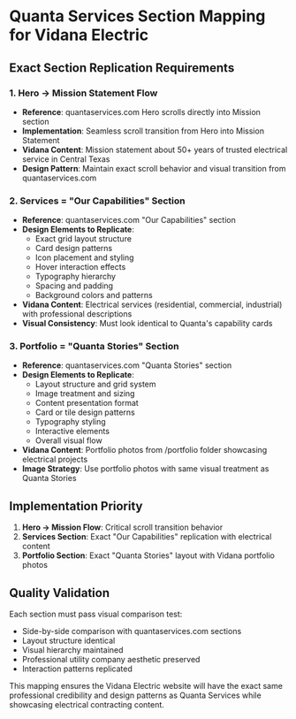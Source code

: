 # Quanta Services Section Mapping for Vidana Electric

## Exact Section Replication Requirements

### 1. Hero → Mission Statement Flow
- **Reference**: quantaservices.com Hero scrolls directly into Mission section
- **Implementation**: Seamless scroll transition from Hero into Mission Statement
- **Vidana Content**: Mission statement about 50+ years of trusted electrical service in Central Texas
- **Design Pattern**: Maintain exact scroll behavior and visual transition from quantaservices.com

### 2. Services = "Our Capabilities" Section
- **Reference**: quantaservices.com "Our Capabilities" section
- **Design Elements to Replicate**:
  - Exact grid layout structure
  - Card design patterns
  - Icon placement and styling
  - Hover interaction effects
  - Typography hierarchy
  - Spacing and padding
  - Background colors and patterns
- **Vidana Content**: Electrical services (residential, commercial, industrial) with professional descriptions
- **Visual Consistency**: Must look identical to Quanta's capability cards

### 3. Portfolio = "Quanta Stories" Section
- **Reference**: quantaservices.com "Quanta Stories" section
- **Design Elements to Replicate**:
  - Layout structure and grid system
  - Image treatment and sizing
  - Content presentation format
  - Card or tile design patterns
  - Typography styling
  - Interactive elements
  - Overall visual flow
- **Vidana Content**: Portfolio photos from /portfolio folder showcasing electrical projects
- **Image Strategy**: Use portfolio photos with same visual treatment as Quanta Stories

## Implementation Priority

1. **Hero → Mission Flow**: Critical scroll transition behavior
2. **Services Section**: Exact "Our Capabilities" replication with electrical content
3. **Portfolio Section**: Exact "Quanta Stories" layout with Vidana portfolio photos

## Quality Validation

Each section must pass visual comparison test:
- Side-by-side comparison with quantaservices.com sections
- Layout structure identical
- Visual hierarchy maintained
- Professional utility company aesthetic preserved
- Interaction patterns replicated

This mapping ensures the Vidana Electric website will have the exact same professional credibility and design patterns as Quanta Services while showcasing electrical contracting content.